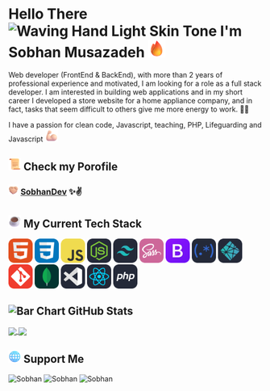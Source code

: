 <h1 align="left">Hello There<img src="https://raw.githubusercontent.com/Tarikul-Islam-Anik/Animated-Fluent-Emojis/master/Emojis/Hand%20gestures/Waving%20Hand%20Light%20Skin%20Tone.png" alt="Waving Hand Light Skin Tone" width="35" height="35"/> I'm Sobhan Musazadeh <img src="https://github.com/Tarikul-Islam-Anik/tarikul-islam-anik/raw/main/assets/images/Fire.png" alt="Slightly Smiling Face" width="35" height="35"/></h1>

Web developer (FrontEnd & BackEnd), with more than 2 years of professional experience and motivated, I am looking for a role as a full stack developer. I am interested in building web applications and in my short career I developed a store website for a home appliance company, and in fact, tasks that seem difficult to others give me more energy to work. 🍲🥡

I have a passion for clean code, Javascript, teaching, PHP, Lifeguarding and Javascript <img src="https://github.com/Tarikul-Islam-Anik/tarikul-islam-anik/raw/main/assets/images/Flexed%20Biceps%20Light%20Skin%20Tone.png" alt="Slightly Smiling Face" width="25" height="25"/>

## <img src="https://github.com/Tarikul-Islam-Anik/tarikul-islam-anik/raw/main/assets/images/Scroll.png" alt="Slightly Smiling Face" width="25" height="25"/> Check my Porofile

### <img src="https://github.com/Tarikul-Islam-Anik/tarikul-islam-anik/raw/main/assets/images/Folded%20Hands%20Light%20Skin%20Tone.png" alt="Slightly Smiling Face" width="20" height="20"/> [SobhanDev](https://mrsobhan.github.io/sobhandev/) ✨✌️

## <img src="https://github.com/Tarikul-Islam-Anik/tarikul-islam-anik/raw/main/assets/images/Hot%20Beverage.png" alt="Slightly Smiling Face" width="25" height="25"/>  My Current Tech Stack

<img src="https://github.com/tandpfun/skill-icons/blob/main/icons/HTML.svg" width="48" title="HTML"> <img src="https://github.com/tandpfun/skill-icons/blob/main/icons/CSS.svg" width="48" title="CSS"> <img src="https://github.com/tandpfun/skill-icons/blob/main/icons/JavaScript.svg" width="48" title="Javascript"> <img src="https://github.com/tandpfun/skill-icons/blob/main/icons/NodeJS-Dark.svg" width="48" title="Node.js"> <img src="https://github.com/tandpfun/skill-icons/blob/main/icons/TailwindCSS-Dark.svg" width="48" title="TailWindCss"> <img src="https://github.com/tandpfun/skill-icons/blob/main/icons/Sass.svg" width="48" title="Sass"> <img src="https://github.com/tandpfun/skill-icons/blob/main/icons/Bootstrap.svg" width="48"> <img src="https://github.com/tandpfun/skill-icons/blob/main/icons/Regex-Dark.svg" width="48" title="Regex"> <img src="https://github.com/tandpfun/skill-icons/blob/main/icons/Netlify-Dark.svg" width="48" title="Netlify"> <img src="https://github.com/tandpfun/skill-icons/blob/main/icons/Git.svg" width="48" title="Git"> <img src="https://github.com/tandpfun/skill-icons/blob/main/icons/MongoDB.svg" width="48" title="MongoDB"> <img src="https://github.com/tandpfun/skill-icons/blob/main/icons/VSCode-Dark.svg" width="48" title="Vscode"> <img src="https://github.com/tandpfun/skill-icons/raw/main/icons/React-Dark.svg" width="48" title="Discord"> <img src="https://github.com/tandpfun/skill-icons/raw/main/icons/PHP-Dark.svg" width="48" title="Github">




## <img src="https://raw.githubusercontent.com/Tarikul-Islam-Anik/Animated-Fluent-Emojis/master/Emojis/Objects/Bar%20Chart.png" alt="Bar Chart" width="25" height="25"/> GitHub Stats
<a href="https://github.com/MrSobhan">
    <img height="200" align="center" src="https://github-readme-stats.vercel.app/api?username=MrSobhan&theme=chartreuse-dark&hide_border=true&include_all_commits=false&count_private=false">
</a>

<a href="https://github.com/MrSobhan">
    <img height="200" align="center" src="https://github-readme-streak-stats.herokuapp.com/?user=MrSobhan&theme=chartreuse-dark&hide_border=true&card_width=450">
</a>

## <img src="https://github.com/Tarikul-Islam-Anik/tarikul-islam-anik/raw/main/assets/images/Globe%20with%20Meridians.png" alt="Slightly Smiling Face" width="25" height="25"/> Support Me
<img src="https://github.com/gauravghongde/social-icons/blob/master/PNG/Color/Telegram.png?raw=true" width="38" title="Sobhan">  <img src="https://png.pngtree.com/png-clipart/20230401/original/pngtree-three-dimensional-instagram-icon-png-image_9015419.png" width="38" title="Sobhan">  <img src="https://github.com/gauravghongde/social-icons/blob/master/PNG/Color/LinkedIN.png?raw=true" width="38" title="Sobhan">


